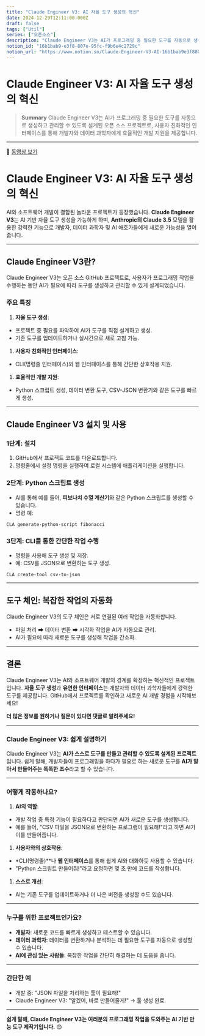 ```yaml
---
title: "Claude Engineer V3: AI 자율 도구 생성의 혁신"
date: 2024-12-29T12:11:00.000Z
draft: false
tags: ["Util"]
series: ["오픈소스"]
description: "Claude Engineer V3는 AI가 프로그래밍 중 필요한 도구를 자동으로 생성하고 관리할 수 있도록 설계된 오픈 소스 프로젝트로, 사용자 친화적인 인터페이스를 통해 개발자와 데이터 과학자에게 효율적인 개발 지원을 제공합니다."
notion_id: "16b1bab9-e3f8-807e-95fc-f9b6e4c2729c"
notion_url: "https://www.notion.so/Claude-Engineer-V3-AI-16b1bab9e3f8807e95fcf9b6e4c2729c"
---
```


# Claude Engineer V3: AI 자율 도구 생성의 혁신

> **Summary**
> Claude Engineer V3는 AI가 프로그래밍 중 필요한 도구를 자동으로 생성하고 관리할 수 있도록 설계된 오픈 소스 프로젝트로, 사용자 친화적인 인터페이스를 통해 개발자와 데이터 과학자에게 효율적인 개발 지원을 제공합니다.

---

🎥 [동영상 보기](https://www.youtube.com/watch?v=mspXJaWagdw)

# Claude Engineer V3: AI 자율 도구 생성의 혁신

AI와 소프트웨어 개발이 결합된 놀라운 프로젝트가 등장했습니다. **Claude Engineer V3**는 AI 기반 자율 도구 생성을 가능하게 하며, **Anthropic의 Claude 3.5** 모델을 활용한 강력한 기능으로 개발자, 데이터 과학자 및 AI 애호가들에게 새로운 가능성을 열어줍니다.

---

## Claude Engineer V3란?

Claude Engineer V3는 오픈 소스 GitHub 프로젝트로, 사용자가 프로그래밍 작업을 수행하는 동안 AI가 필요에 따라 도구를 생성하고 관리할 수 있게 설계되었습니다.

### 주요 특징

1. **자율 도구 생성**:
  - 프로젝트 중 필요를 파악하여 AI가 도구를 직접 설계하고 생성.
  - 기존 도구를 업데이트하거나 실시간으로 새로 고침 가능.
1. **사용자 친화적인 인터페이스**:
  - CLI(명령줄 인터페이스)와 웹 인터페이스를 통해 간단한 상호작용 지원.
1. **효율적인 개발 지원**:
  - Python 스크립트 생성, 데이터 변환 도구, CSV-JSON 변환기와 같은 도구를 빠르게 생성.
---

## Claude Engineer V3 설치 및 사용

### 1단계: 설치

1. GitHub에서 프로젝트 코드를 다운로드합니다.
1. 명령줄에서 설정 명령을 실행하여 로컬 시스템에 애플리케이션을 실행합니다.
### 2단계: Python 스크립트 생성

- AI를 통해 예를 들어, **피보나치 수열 계산기**와 같은 Python 스크립트를 생성할 수 있습니다.
- 명령 예:
```shell
CLA generate-python-script fibonacci

```

### 3단계: CLI를 통한 간단한 작업 수행

- 명령을 사용해 도구 생성 및 저장.
- 예: CSV를 JSON으로 변환하는 도구 생성.
```shell
CLA create-tool csv-to-json

```

---

## 도구 체인: 복잡한 작업의 자동화

Claude Engineer V3의 도구 체인은 서로 연결된 여러 작업을 자동화합니다.

- 파일 처리 ➡ 데이터 변환 ➡ 시각화 작업을 AI가 자동으로 관리.
- AI가 필요에 따라 새로운 도구를 생성해 작업을 간소화.
---

## 결론

Claude Engineer V3는 AI와 소프트웨어 개발의 경계를 확장하는 혁신적인 프로젝트입니다. **자율 도구 생성**과 **유연한 인터페이스**는 개발자와 데이터 과학자들에게 강력한 도구를 제공합니다. GitHub에서 프로젝트를 확인하고 새로운 AI 개발 경험을 시작해보세요!

**더 많은 정보를 원하거나 질문이 있다면 댓글로 알려주세요!**

---

### Claude Engineer V3: 쉽게 설명하기

Claude Engineer V3는 **AI가 스스로 도구를 만들고 관리할 수 있도록 설계된 프로젝트**입니다. 쉽게 말해, 개발자들이 프로그래밍을 하다가 필요로 하는 새로운 도구를 **AI가 알아서 만들어주는 똑똑한 조수**라고 할 수 있습니다.

---

### 어떻게 작동하나요?

1. **AI의 역할**:
  - 개발 작업 중 특정 기능이 필요하다고 판단되면 AI가 새로운 도구를 생성합니다.
  - 예를 들어, "CSV 파일을 JSON으로 변환하는 프로그램이 필요해!"라고 하면 AI가 이를 만들어줍니다.
1. **사용자와의 상호작용**:
  - *CLI(명령줄)**나 **웹 인터페이스**를 통해 쉽게 AI와 대화하듯 사용할 수 있습니다.
  - "Python 스크립트 만들어줘!"라고 요청하면 몇 초 만에 코드를 작성합니다.
1. **스스로 개선**:
  - AI는 기존 도구를 업데이트하거나 더 나은 버전을 생성할 수도 있습니다.
---

### 누구를 위한 프로젝트인가요?

- **개발자**: 새로운 코드를 빠르게 생성하고 테스트할 수 있습니다.
- **데이터 과학자**: 데이터를 변환하거나 분석하는 데 필요한 도구를 자동으로 생성할 수 있습니다.
- **AI에 관심 있는 사람들**: 복잡한 작업을 간단히 해결하는 데 도움을 줍니다.
---

### 간단한 예

- 개발 중: "JSON 파일을 처리하는 툴이 필요해!"
- Claude Engineer V3: "알겠어, 바로 만들어줄게!" → 툴 생성 완료.
---

**쉽게 말해, Claude Engineer V3는 여러분의 프로그래밍 작업을 도와주는 AI 기반 만능 도구 제작기입니다.** 😊

